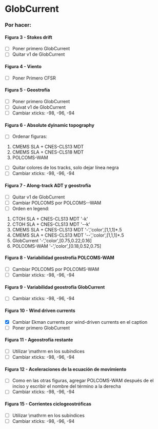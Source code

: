 # GlobCurrent

### Por hacer:

#### Figura 3 - Stokes drift
- [ ] Poner primero GlobCurrent
- [ ] Quitar v1 de GlobCurrent

#### Figura 4 - Viento
- [ ] Poner Primero CFSR

#### Figura 5 - Geostrofía
- [ ] Poner primero GlobCurrent
- [ ] Quivat v1 de GlobCurrent
- [ ] Cambiar xticks: -98, -96, -94

#### Figura 6 - Absolute dyinamic topography
- [ ] Ordenar figuras:
1) CMEMS SLA + CNES-CLS13 MDT
2) CMEMS SLA + CNES-CLS18 MDT
3) POLCOMS-WAM
- [ ] Quitar colores de los tracks, solo dejar línea negra
- [ ] Cambiar xticks: -98, -96, -94

#### Figura 7 - Along-track ADT y geostrofía
- [ ] Quitar v1 de GlobCurrent
- [ ] Cambiar POLCOMS por POLCOMS--WAM
- [ ] Orden en legend:
1) CTOH SLA + CNES-CLS13 MDT '-k'
2) CTOH SLA + CNES-CLS13 MDT '--k'
3) CMEMS SLA + CNES-CLS13 MDT '-','color',[1,1,1]*.5
4) CMEMS SLA + CNES-CLS13 MDT '--','color',[1,1,1]*.5
5) GlobCurrent '-','color',[0.75,0.22,0.16]
6) POLCOMS-WAM '-','color',[0.18,0.52,0.75]

#### Figura 8 - Variabilidad geostrofía POLCOMS-WAM
- [ ] Cambiar POLCOMS por POLCOMS-WAM
- [ ] Cambiar xticks: -98, -96, -94

#### Figura 9 - Variabilidad geostrofía GlobCurrent
- [ ] Cambiar xticks: -98, -96, -94

#### Figura 10 - Wind driven currents
- [x] Cambiar Ekman currents por wind-driven currents en el caption
- [ ] Poner primero GlobCurrent

#### Figura 11 - Ageostrofía restante
- [ ] Utilizar \mathrm en los subíndices
- [ ] Cambiar xticks: -98, -96, -94

#### Figura 12 - Aceleraciones de la ecuación de movimiento
- [ ] Como en las otras figuras, agregar POLCOMS-WAM después de el inciso y escribir el nombre del término a la derecha
- [ ] Cambiar xticks: -98, -96, -94

#### Figura 15 - Corrientes ciclogeostróficas
- [ ] Utilizar \mathrm en los subíndices
- [ ] Cambiar xticks: -98, -96, -94
